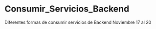 # Consumir_Servicios_Backend
Diferentes formas de consumir servicios de Backend
Noviembre 17 al 20


